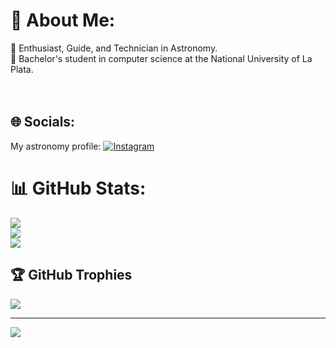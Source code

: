 # 💫 About Me:
🔭 Enthusiast, Guide, and Technician in Astronomy.<br>📖 Bachelor's student in computer science at the National University of La Plata.<br><br><br>


## 🌐 Socials:
My astronomy profile: [![Instagram](https://img.shields.io/badge/Instagram-%23E4405F.svg?logo=Instagram&logoColor=white)](https://instagram.com/https://www.instagram.com/astroturismoplayas/) 
# 📊 GitHub Stats:
![](https://github-readme-stats.vercel.app/api?username=Valentino&theme=nord&hide_border=false&include_all_commits=true&count_private=true)<br/>
![](https://github-readme-streak-stats.herokuapp.com/?user=Valentino&theme=nord&hide_border=false)<br/>
![](https://github-readme-stats.vercel.app/api/top-langs/?username=Valentino&theme=nord&hide_border=false&include_all_commits=true&count_private=true&layout=compact)

## 🏆 GitHub Trophies
![](https://github-profile-trophy.vercel.app/?username=Valentino&theme=radical&no-frame=false&no-bg=true&margin-w=4)

---
[![](https://visitcount.itsvg.in/api?id=Valentino&icon=0&color=0)](https://visitcount.itsvg.in)

<!-- Proudly created with GPRM ( https://gprm.itsvg.in ) -->
